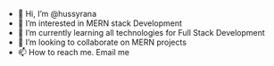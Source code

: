 - 👋 Hi, I’m @hussyrana
- 👀 I’m interested in MERN stack Development
- 🌱 I’m currently learning all technologies for Full Stack Development
- 💞️ I’m looking to collaborate on MERN projects
- 📫 How to reach me. Email me

<!---
hussyrana/hussyrana is a ✨ special ✨ repository because its `README.md` (this file) appears on your GitHub profile.
You can click the Preview link to take a look at your changes.
--->
